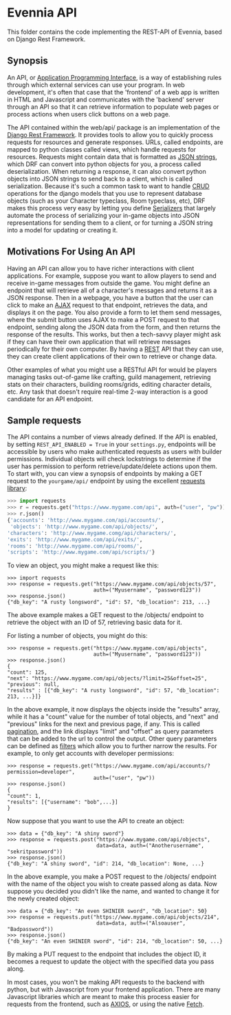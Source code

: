 # Evennia API

This folder contains the code implementing the REST-API of Evennia, based on
Django Rest Framework.

## Synopsis

An API, or [Application Programming Interface][wiki-api], is a way of establishing rules
through which external services can use your program. In web development, it's
often that case that the 'frontend' of a web app is written in HTML and Javascript
and communicates with the 'backend' server through an API so that it can retrieve
information to populate web pages or process actions when users click buttons on
a web page.

The API contained within the web/api/ package is an implementation of the
[Django Rest Framework][drf]. It provides tools to allow you to quickly process
requests for resources and generate responses. URLs, called endpoints, are
mapped to python classes called views, which handle requests for resources.
Requests might contain data that is formatted as [JSON strings][json], which DRF
can convert into python objects for you, a process called deserialization.
When returning a response, it can also convert python objects into JSON
strings to send back to a client, which is called serialization. Because it's
such a common task to want to handle [CRUD][crud] operations for the django models that you use to represent database
objects (such as your Character typeclass, Room typeclass, etc), DRF makes
this process very easy by letting you define [Serializers][serializers]
that largely automate the process of serializing your in-game objects into
JSON representations for sending them to a client, or for turning a JSON string
into a model for updating or creating it.

## Motivations For Using An API

Having an API can allow you to have richer interactions with client applications. For
example, suppose you want to allow players to send and receive in-game messages from
outside the game. You might define an endpoint that will retrieve all of a character's
messages and returns it as a JSON response. Then in a webpage, you have a button that
the user can click to make an [AJAX][ajax] request to that endpoint, retrieves the data, and
displays it on the page. You also provide a form to let them send messages, where the
submit button uses AJAX to make a POST request to that endpoint, sending along the
JSON data from the form, and then returns the response of the results. This works,
but then a tech-savvy player might ask if they can have their own application that
will retrieve messages periodically for their own computer. By having a [REST][rest] API that
they can use, they can create client applications of their own to retrieve or change
data.

Other examples of what you might use a RESTful API for would be players managing
tasks out-of-game like crafting, guild management, retrieving stats on their
characters, building rooms/grids, editing character details, etc. Any task that
doesn't require real-time 2-way interaction is a good candidate for an API endpoint.

## Sample requests

The API contains a number of views already defined. If the API is enabled, by
setting `REST_API_ENABLED = True` in your `settings.py`, endpoints will be
accessible by users who make authenticated requests as users with builder
permissions. Individual objects will check lockstrings to determine if the
user has permission to perform retrieve/update/delete actions upon them.
To start with, you can view a synopsis of endpoints by making a GET request
to the `yourgame/api/` endpoint by using the excellent [requests library][requests]:

```python
>>> import requests
>>> r = requests.get("https://www.mygame.com/api", auth=("user", "pw"))
>>> r.json()
{'accounts': 'http://www.mygame.com/api/accounts/',
 'objects': 'http://www.mygame.com/api/objects/',
'characters': 'http://www.mygame.comg/api/characters/',
'exits': 'http://www.mygame.com/api/exits/',
'rooms': 'http://www.mygame.com/api/rooms/',
'scripts': 'http://www.mygame.com/api/scripts/'}
```

To view an object, you might make a request like this:

```pythonstub
>>> import requests
>>> response = requests.get("https://www.mygame.com/api/objects/57",
                            auth=("Myusername", "password123"))
>>> response.json()
{"db_key": "A rusty longsword", "id": 57, "db_location": 213, ...}
```
The above example makes a GET request to the /objects/ endpoint to retrieve the
object with an ID of 57, retrieving basic data for it.

For listing a number of objects, you might do this:

```pythonstub
>>> response = requests.get("https://www.mygame.com/api/objects",
                            auth=("Myusername", "password123"))
>>> response.json()
{
"count": 125,
"next": "https://www.mygame.com/api/objects/?limit=25&offset=25",
"previous": null,
"results" : [{"db_key": "A rusty longsword", "id": 57, "db_location": 213, ...}]}
```

In the above example, it now displays the objects inside the "results" array,
while it has a "count" value for the number of total objects, and "next" and
"previous" links for the next and previous page, if any.  This is called
[pagination][pagination], and the link displays "limit" and "offset" as query
parameters that can be added to the url to control the output. Other query
parameters can be defined as [filters][filters] which allow you to further
narrow the results. For example, to only get accounts with developer
permissions:

```pythonstub
>>> response = requests.get("https://www.mygame.com/api/accounts/?permission=developer",
                            auth=("user", "pw"))
>>> response.json()
{
"count": 1,
"results": [{"username": "bob",...}]
}
```

Now suppose that you want
to use the API to create an object:

```pythonstub
>>> data = {"db_key": "A shiny sword"}
>>> response = requests.post("https://www.mygame.com/api/objects",
                             data=data, auth=("Anotherusername", "sekritpassword"))
>>> response.json()
{"db_key": "A shiny sword", "id": 214, "db_location": None, ...}
```

In the above example, you make a POST request to the /objects/ endpoint with
the name of the object you wish to create passed along as data. Now suppose you
decided you didn't like the name, and wanted to change it for the newly created
object:

```pythonstub
>>> data = {"db_key": "An even SHINIER sword", "db_location": 50}
>>> response = requests.put("https://www.mygame.com/api/objects/214",
                             data=data, auth=("Alsoauser", "Badpassword"))
>>> response.json()
{"db_key": "An even SHINIER sword", "id": 214, "db_location": 50, ...}

```
By making a PUT request to the endpoint that includes the object ID, it becomes
a request to update the object with the specified data you pass along.

In most cases, you won't be making API requests to the backend with python,
but with Javascript from your frontend application.
There are many Javascript libraries which are meant to make this process
easier for requests from the frontend, such as [AXIOS][axios], or using
the native [Fetch][fetch].

[wiki-api]: https://en.wikipedia.org/wiki/Application_programming_interface
[drf]: https://www.django-rest-framework.org/
[pagination]: https://www.django-rest-framework.org/api-guide/pagination/
[filters]: https://www.django-rest-framework.org/api-guide/filtering/#filtering
[json]: https://en.wikipedia.org/wiki/JSON
[crud]: https://en.wikipedia.org/wiki/Create,_read,_update_and_delete
[serializers]: https://www.django-rest-framework.org/api-guide/serializers/
[ajax]: https://en.wikipedia.org/wiki/Ajax_(programming)
[rest]: https://en.wikipedia.org/wiki/Representational_state_transfer
[requests]: https://requests.readthedocs.io/en/master/
[axios]: https://github.com/axios/axios
[fetch]: https://developer.mozilla.org/en-US/docs/Web/API/Fetch_API
